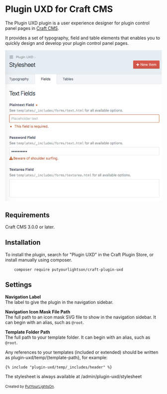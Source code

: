 # Plugin UXD for Craft CMS

The Plugin UXD plugin is a user experience designer for plugin control panel pages in [Craft CMS](https://craftcms.com/).

It provides a set of typography, field and table elements that enables you to quickly design and develop your plugin control panel pages. 

<img src="screenshot.png" alt="Screenshot">

## Requirements

Craft CMS 3.0.0 or later.

## Installation

To install the plugin, search for "Plugin UXD" in the Craft Plugin Store, or install manually using composer.

        composer require putyourlightson/craft-plugin-uxd

## Settings

**Navigation Label**  
The label to give the plugin in the navigation sidebar.

**Navigation Icon Mask File Path**  
The full path to an icon mask SVG file to show in the navigation sidebar. It can begin with an alias, such as `@root`.

**Template Folder Path**  
The full path to your template folder. It can begin with an alias, such as `@root`.

Any references to your templates (included or extended) should be written as plugin-uxd/temp/{template-path}, for example:

    {% include "plugin-uxd/temp/_includes/header" %}

The stylesheet is always available at /admin/plugin-uxd/stylesheet

<small>Created by [PutYourLightsOn](https://www.putyourlightson.net/).</small>
